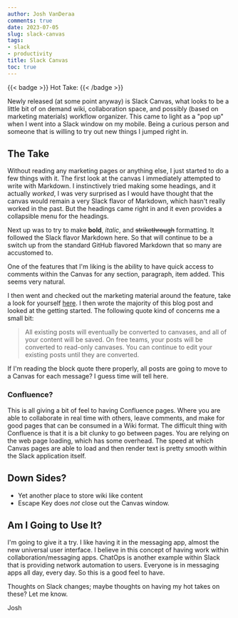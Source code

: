 ```yaml
---
author: Josh VanDeraa
comments: true
date: 2023-07-05
slug: slack-canvas
tags:
- slack
- productivity
title: Slack Canvas
toc: true
---
```


{{< badge >}}
Hot Take:
{{< /badge >}}

Newly released (at some point anyway) is Slack Canvas, what looks to be a little bit of on demand wiki, collaboration space, and possibly (based on marketing materials) workflow organizer. This came to light as a "pop up" when I went into a Slack window on my mobile. Being a curious person and someone that is willing to try out new things I jumped right in.

## The Take

Without reading any marketing pages or anything else, I just started to do a few things with it. The first look at the canvas I immediately attempted to write with Markdown. I instinctively tried making some headings, and it actually _worked_, I was very surprised as I would have thought that the canvas would remain a very Slack flavor of Markdown, which hasn't really worked in the past. But the headings came right in and it even provides a collapsible menu for the headings.

Next up was to try to make **bold**, _italic_, and ~~strikethrough~~ formatting. It followed the Slack flavor Markdown here. So that will continue to be a switch up from the standard GitHub flavored Markdown that so many are accustomed to.

One of the features that I'm liking is the ability to have quick access to comments within the Canvas for any section, paragraph, item added. This seems very natural.

I then went and checked out the marketing material around the feature, take a look for yourself [here](https://slack.com/features/canvas). I then wrote the majority of this blog post and looked at the getting started. The following quote kind of concerns me a small bit:

> All existing posts will eventually be converted to canvases, and all of your content will be saved. On free teams, your posts will be converted to read-only canvases. You can continue to edit your existing posts until they are converted. 

If I'm reading the block quote there properly, all posts are going to move to a Canvas for each message? I guess time will tell here.

### Confluence?

This is all giving a bit of feel to having Confluence pages. Where you are able to collaborate in real time with others, leave comments, and make for good pages that can be consumed in a Wiki format. The difficult thing with Confluence is that it is a bit clunky to go between pages. You are relying on the web page loading, which has some overhead. The speed at which Canvas pages are able to load and then render text is pretty smooth within the Slack application itself.

## Down Sides?

- Yet another place to store wiki like content
- Escape Key does _not_ close out the Canvas window.

## Am I Going to Use It?

I'm going to give it a try. I like having it in the messaging app, almost the new universal user interface. I believe in this concept of having work within collaboration/messaging apps. ChatOps is another example within Slack that is providing network automation to users. Everyone is in messaging apps all day, every day. So this is a good feel to have.

Thoughts on Slack changes; maybe thoughts on having my hot takes on these? Let me know.

Josh